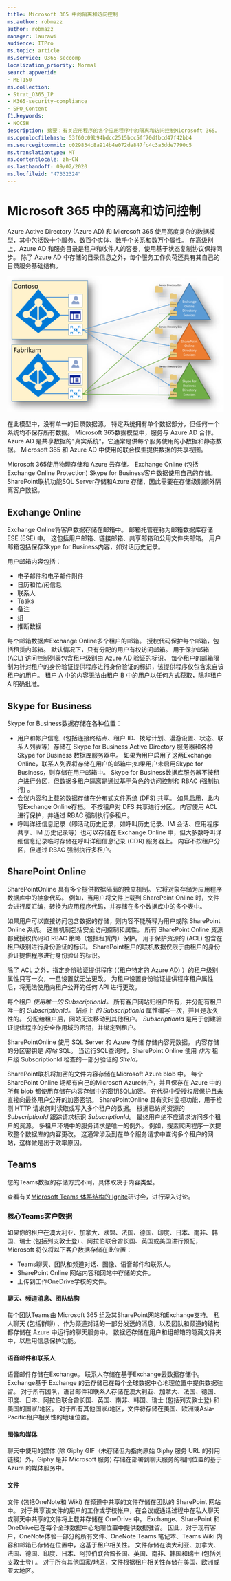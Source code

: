```yaml
---
title: Microsoft 365 中的隔离和访问控制
ms.author: robmazz
author: robmazz
manager: laurawi
audience: ITPro
ms.topic: article
ms.service: O365-seccomp
localization_priority: Normal
search.appverid:
- MET150
ms.collection:
- Strat_O365_IP
- M365-security-compliance
- SPO_Content
f1.keywords:
- NOCSH
description: 摘要：有关应用程序的各个应用程序中的隔离和访问控制Microsoft 365。
ms.openlocfilehash: 53f60c09b94bdcc2515bcc5ff70dfbcd47f42bb4
ms.sourcegitcommit: c029834c8a914b4e072de847fc4c3a3dde7790c5
ms.translationtype: MT
ms.contentlocale: zh-CN
ms.lasthandoff: 09/02/2020
ms.locfileid: "47332324"
---
```

# <a name="isolation-and-access-control-in-microsoft-365"></a>Microsoft 365 中的隔离和访问控制

Azure Active Directory (Azure AD) 和 Microsoft 365 使用高度复杂的数据模型，其中包括数十个服务、数百个实体、数千个关系和数万个属性。 在高级别上，Azure AD 和服务目录是租户和收件人的容器，使用基于状态复制协议保持同步。 除了 Azure AD 中存储的目录信息之外，每个服务工作负荷还具有其自己的目录服务基础结构。
 
![Microsoft 365租户数据同步](../media/office-365-isolation-tenant-data-sync.png)

在此模型中，没有单一的目录数据源。 特定系统拥有单个数据部分，但任何一个系统均不保存所有数据。 Microsoft 365数据模型中，服务与 Azure AD 合作。 Azure AD 是共享数据的"真实系统"，它通常是供每个服务使用的小数据和静态数据。 Microsoft 365 和 Azure AD 中使用的联合模型提供数据的共享视图。

Microsoft 365使用物理存储和 Azure 云存储。 Exchange Online (包括Exchange Online Protection) Skype for Business客户数据使用自己的存储。 SharePoint联机功能SQL Server存储和Azure 存储，因此需要在存储级别额外隔离客户数据。

## <a name="exchange-online"></a>Exchange Online

Exchange Online将客户数据存储在邮箱中。 邮箱托管在称为邮箱数据库存储 ESE (ESE) 中。 这包括用户邮箱、链接邮箱、共享邮箱和公用文件夹邮箱。 用户邮箱包括保存Skype for Business内容，如对话历史记录。

用户邮箱内容包括：

- 电子邮件和电子邮件附件
- 日历和忙/闲信息
- 联系人
- Tasks
- 备注
- 组
- 推断数据

每个邮箱数据库Exchange Online多个租户的邮箱。 授权代码保护每个邮箱，包括租赁内邮箱。 默认情况下，只有分配的用户有权访问邮箱。 用于保护邮箱 (ACL) 访问控制列表包含租户级别由 Azure AD 验证的标识。 每个租户的邮箱限制为针对租户的身份验证提供程序进行身份验证的标识，该提供程序仅包含来自该租户的用户。 租户 A 中的内容无法由租户 B 中的用户以任何方式获取，除非租户 A 明确批准。

## <a name="skype-for-business"></a>Skype for Business

Skype for Business数据存储在各种位置：

- 用户和帐户信息（包括连接终结点、租户 ID、拨号计划、漫游设置、状态、联系人列表等）存储在 Skype for Business Active Directory 服务器和各种 Skype for Business 数据库服务器中。 如果为用户启用了这两Exchange Online，联系人列表将存储在用户的邮箱中;如果用户未启用Skype for Business，则存储在用户邮箱中。 Skype for Business数据库服务器不按租户进行分区，但数据多租户隔离是通过基于角色的访问控制和 RBAC (强制执行) 。
- 会议内容和上载的数据存储在分布式文件系统 (DFS) 共享。 如果启用，此内容Exchange Online存档。 不按租户对 DFS 共享进行分区。 内容使用 ACL 进行保护，并通过 RBAC 强制执行多租户。
- 呼叫详细信息记录（即活动历史记录，如呼叫历史记录、IM 会话、应用程序共享、IM 历史记录等）也可以存储在 Exchange Online 中，但大多数呼叫详细信息记录临时存储在呼叫详细信息记录 (CDR) 服务器上。 内容不按租户分区，但通过 RBAC 强制执行多租户。

## <a name="sharepoint-online"></a>SharePoint Online

SharePointOnline 具有多个提供数据隔离的独立机制。 它将对象存储为应用程序数据库中的抽象代码。 例如，当用户将文件上载到 SharePoint Online 时，文件会进行反汇编，转换为应用程序代码，并存储在多个数据库中的多个表中。

如果用户可以直接访问包含数据的存储，则内容不能解释为用户或除 SharePoint Online 系统。 这些机制包括安全访问控制和属性。 所有 SharePoint Online 资源都受授权代码和 RBAC 策略（包括租赁内）保护。 用于保护资源的 (ACL) 包含在租户级别进行身份验证的标识。 SharePoint租户的联机数据仅限于由租户的身份验证提供程序进行身份验证的标识。

除了 ACL 之外，指定身份验证提供程序 (（租户特定的 Azure AD) ）的租户级别属性只写一次，一旦设置就无法更改。 为租户设置身份验证提供程序租户属性后，将无法使用向租户公开的任何 API 进行更改。

每个租户 *使用唯一的 SubscriptionId。* 所有客户网站归租户所有，并分配有租户唯一的 *SubscriptionId。* 站点上 *的 SubscriptionId* 属性编写一次，并且是永久性的。 分配给租户后，网站无法移动到其他租户。 *SubscriptionId* 是用于创建验证提供程序的安全作用域的密钥，并绑定到租户。

SharePointOnline 使用 SQL Server 和 Azure 存储 存储内容元数据。 内容存储的分区密钥是 *网站* SQL。 当运行SQL查询时，SharePoint Online 使用 *作为* 租户级 SubscriptionId 检查的一部分验证的 *SiteId。*

SharePoint联机将加密的文件内容存储在Microsoft Azure blob 中。 每个 SharePoint Online 场都有自己的Microsoft Azure帐户，并且保存在 Azure 中的所有 blob 都使用存储在内容存储中的密钥SQL加密。 在代码中受授权层保护且未直接向最终用户公开的加密密钥。 SharePointOnline 具有实时监视功能，用于检测 HTTP 请求何时读取或写入多个租户的数据。 根据已访问资源的 *SubscriptionId* 跟踪请求标识 *SubscriptionId。* 最终用户绝不应请求访问多个租户的资源。 多租户环境中的服务请求是唯一的例外。 例如，搜索爬网程序一次提取整个数据库的内容更改。 这通常涉及到在单个服务请求中查询多个租户的网站，这样做是出于效率原因。

## <a name="teams"></a>Teams

您的Teams数据的存储方式不同，具体取决于内容类型。 

查看有关[Microsoft Teams 体系结构的 Ignite](https://channel9.msdn.com/Events/Ignite/Microsoft-Ignite-Orlando-2017/BRK3071)研讨会，进行深入讨论。

### <a name="core-teams-customer-data"></a>核心Teams客户数据

如果你的租户在澳大利亚、加拿大、欧盟、法国、德国、印度、日本、南非、韩国、瑞士 (包括列支敦士登) 、阿拉伯联合酋长国、英国或美国进行预配，Microsoft 将仅将以下客户数据存储在此位置：

- Teams聊天、团队和频道对话、图像、语音邮件和联系人。
- SharePoint Online 网站内容和网站中存储的文件。
- 上传到工作OneDrive学校的文件。

#### <a name="chat-channel-messages-team-structure"></a>聊天、频道消息、团队结构

每个团队Teams由 Microsoft 365 组及其SharePoint网站和Exchange支持。 私人聊天 (包括群聊) 、作为频道对话的一部分发送的消息，以及团队和频道的结构都存储在 Azure 中运行的聊天服务中。 数据还存储在用户和组邮箱的隐藏文件夹中，以启用信息保护功能。

#### <a name="voicemail-and-contacts"></a>语音邮件和联系人

语音邮件存储在Exchange。 联系人存储在基于Exchange云数据存储中。 Exchange基于 Exchange 的云存储已在每个全球数据中心地理位置中提供数据驻留。 对于所有团队，语音邮件和联系人存储在澳大利亚、加拿大、法国、德国、印度、日本、阿拉伯联合酋长国、英国、南非、韩国、瑞士 (包括列支敦士登) 和美国的国家/地区。 对于所有其他国家/地区，文件将存储在美国、欧洲或Asia-Pacific租户相关性的地理位置。

#### <a name="images-and-media"></a>图像和媒体

聊天中使用的媒体 (除 Giphy GIF（未存储但为指向原始 Giphy 服务 URL 的引用链接）外，Giphy 是非 Microsoft 服务) 存储在部署到聊天服务的相同位置的基于 Azure 的媒体服务中。

#### <a name="files"></a>文件

文件 (包括OneNote和 Wiki) 在频道中共享的文件存储在团队的 SharePoint 网站中。 对于共享该文件的用户的工作或学校帐户，在会议或通话过程中在私人聊天或聊天中共享的文件将上载并存储在 OneDrive 中。 Exchange、SharePoint 和 OneDrive已在每个全球数据中心地理位置中提供数据驻留。 因此，对于现有客户，OneNote体验一部分的所有文件、OneNote Teams 笔记本、Teams Wiki 内容和邮箱已存储在位置中，这基于租户相关性。 文件存储在澳大利亚、加拿大、法国、德国、印度、日本、阿拉伯联合酋长国、英国、南非、韩国和瑞士 (包括列支敦士登) 。 对于所有其他国家/地区，文件根据租户相关性存储在美国、欧洲或亚太地区。
